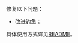 修复以下问题：

- 改进钓鱼；

具体使用方式详见[README](https://github.com/Zebartin/autoxjs-scripts/blob/master/NIKKE/README.md)。
